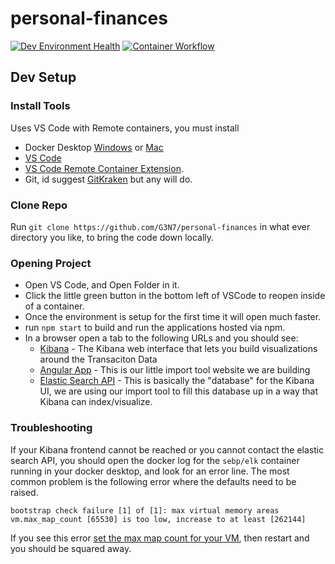 # personal-finances

[![Dev Environment Health](https://github.com/G3N7/personal-finances/actions/workflows/dev-environement-health.yml/badge.svg)](https://github.com/G3N7/personal-finances/actions/workflows/dev-environement-health.yml)
[![Container Workflow](https://github.com/G3N7/personal-finances/actions/workflows/container-workflow.yml/badge.svg)](https://github.com/G3N7/personal-finances/actions/workflows/container-workflow.yml)

## Dev Setup

### Install Tools
Uses VS Code with Remote containers, you must install

* Docker Desktop [Windows](https://docs.docker.com/desktop/install/windows-install/) or [Mac](https://docs.docker.com/desktop/install/mac-install/)
* [VS Code](https://code.visualstudio.com/download)
* [VS Code Remote Container Extension](https://marketplace.visualstudio.com/items?itemName=ms-vscode-remote.remote-containers).
* Git, id suggest [GitKraken](https://www.gitkraken.com/) but any will do.

### Clone Repo

Run `git clone https://github.com/G3N7/personal-finances` in what ever directory you like, to bring the code down locally.

### Opening Project
* Open VS Code, and Open Folder in it.
* Click the little green button in the bottom left of VSCode to reopen inside of a container.
* Once the environment is setup for the first time it will open much faster.
* run `npm start` to build and run the applications hosted via npm.
* In a browser open a tab to the following URLs and you should see:
  * [Kibana](http://localhost:5601/) - The Kibana web interface that lets you build visualizations around the Transaciton Data
  * [Angular App](http://localhost:4200/) - This is our little import tool website we are building
  * [Elastic Search API](http://localhost:9200/) - This is basically the "database" for the Kibana UI, we are using our import tool to fill this database up in a way that Kibana can index/visualize.

### Troubleshooting
If your Kibana frontend cannot be reached or you cannot contact the elastic search API, you should open the docker log for the `sebp/elk` container running in your docker desktop, and look for an error line.  The most common problem is the following error where the defaults need to be raised.

`bootstrap check failure [1] of [1]: max virtual memory areas vm.max_map_count [65530] is too low, increase to at least [262144]`

If you see this error [set the max map count for your VM](https://www.elastic.co/guide/en/elasticsearch/reference/current/docker.html#_set_vm_max_map_count_to_at_least_262144), then restart and you should be squared away.